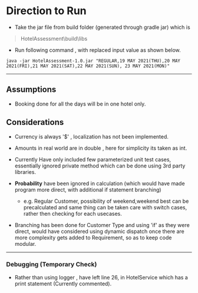 # Direction to Run 

- Take the jar file from build folder (generated through gradle jar) which is 
> HotelAssessment\build\libs
- Run following command , with replaced input value as shown below. 
```
java -jar HotelAssessment-1.0.jar "REGULAR,19 MAY 2021(THU),20 MAY 2021(FRI),21 MAY 2021(SAT),22 MAY 2021(SUN), 23 MAY 2021(MON)"
```
---
## Assumptions 
- Booking done for all the days will be in one hotel only. 

## Considerations 
- Currency is always '$' , localization has not been implemented.
- Amounts in real world are in double , here for simplicity its taken as int.
- Currently Have only included few parameterized unit test cases, essentially ignored private method which can be done using 3rd party libraries.
- **Probability** have been ignored in calculation (which would have made program more direct, with additional if statement branching)
	-	e.g. Regular Customer, possibility of weekend,weekend best can be precalculated 
			and same thing can be taken care with switch cases, rather then checking for each usecases. 
	
- Branching has been done for Customer Type and using 'if' as they were direct, would have considered using dynamic dispatch once there are more complexity gets added to Requirement, so as to keep code modular.  

---
### Debugging (Temporary Check)
- Rather than using logger , have left line 26, in HotelService which has a print statement (Currently commented).
